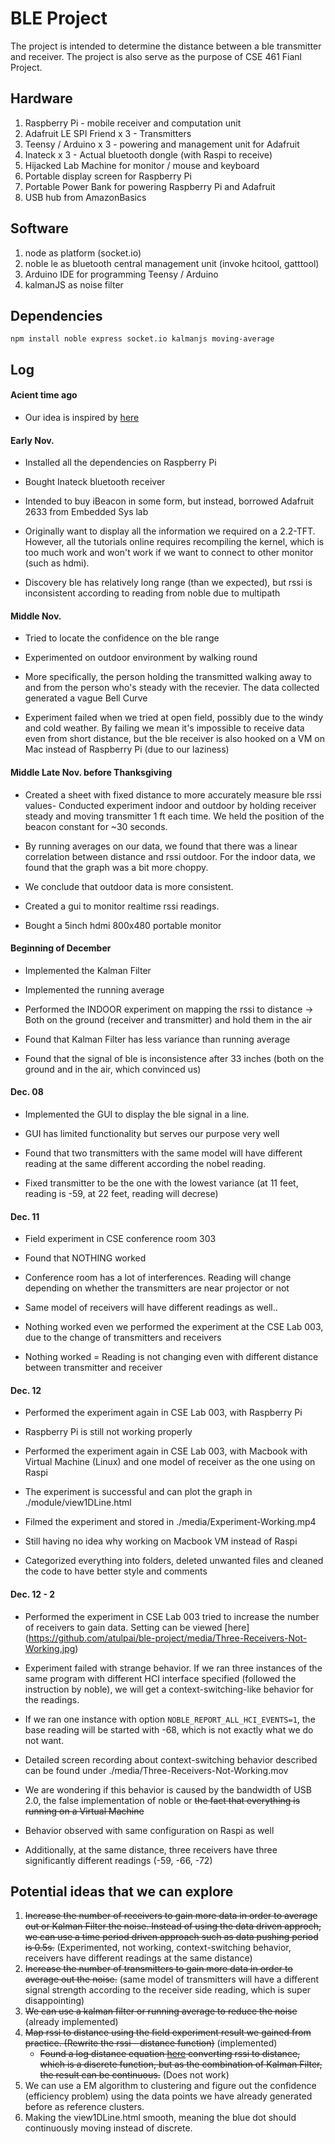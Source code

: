 # BLE Project
The project is intended to determine the distance between a ble transmitter and receiver. 
The project is also serve as the purpose of CSE 461 Fianl Project.

## Hardware
1. Raspberry Pi - mobile receiver and computation unit
2. Adafruit LE SPI Friend x 3 - Transmitters
3. Teensy / Arduino x 3 - powering and management unit for Adafruit
4. Inateck x 3 - Actual bluetooth dongle (with Raspi to receive)
5. Hijacked Lab Machine for monitor / mouse and keyboard
6. Portable display screen for Raspberry Pi
7. Portable Power Bank for powering Raspberry Pi and Adafruit
8. USB hub from AmazonBasics

## Software 
1. node as platform (socket.io)
2. noble le as bluetooth central management unit (invoke hcitool, gatttool)
3. Arduino IDE for programming Teensy / Arduino
4. kalmanJS as noise filter

## Dependencies
`npm install noble express socket.io kalmanjs moving-average`

## Log
#### Acient time ago
- Our idea is inspired by [here](https://medium.com/truth-labs/beacon-tracking-with-node-js-and-raspberry-pi-794afa880318#.ada0wu7pv)

#### Early Nov. 
- Installed all the dependencies on Raspberry Pi
- Bought Inateck bluetooth receiver
- Intended to buy iBeacon in some form, but instead, borrowed Adafruit 2633 from Embedded Sys lab
- Originally want to display all the information we required on a 2.2-TFT. However, all the tutorials online requires recompiling the kernel, which is too much work and won't work if we want to connect to other monitor (such as hdmi).

- Discovery ble has relatively long range (than we expected), but rssi is inconsistent according to reading from noble due to multipath

#### Middle Nov. 
- Tried to locate the confidence on the ble range
- Experimented on outdoor environment by walking round
- More specifically, the person holding the transmitted walking away to and from the person who's steady with the recevier. The data collected generated a vague Bell Curve

- Experiment failed when we tried at open field, possibly due to the windy and cold weather. By failing we mean it's impossible to receive data even from short distance, but the ble receiver is also hooked on a VM on Mac instead of Raspberry Pi (due to our laziness)

#### Middle Late Nov. before Thanksgiving
- Created a sheet with fixed distance to more accurately measure ble rssi values- Conducted experiment indoor and outdoor by holding receiver steady and moving transmitter 1 ft each time. We held the position of the beacon constant for ~30 seconds. 
- By running averages on our data, we found that there was a linear correlation between distance and rssi outdoor. For the indoor data, we found that the graph was a bit more choppy. 
- We conclude that outdoor data is more consistent.
- Created a gui to monitor realtime rssi readings. 

- Bought a 5inch hdmi 800x480 portable monitor

#### Beginning of December
- Implemented the Kalman Filter
- Implemented the running average
- Performed the INDOOR experiment on mapping the rssi to distance -> Both on the ground (receiver and transmitter) and hold them in the air

- Found that Kalman Filter has less variance than running average
- Found that the signal of ble is inconsistence after 33 inches (both on the ground and in the air, which convinced us)

#### Dec. 08
- Implemented the GUI to display the ble signal in a line. 

- GUI has limited functionality but serves our purpose very well
- Found that two transmitters with the same model will have different reading at the same different according the nobel reading. 
- Fixed transmitter to be the one with the lowest variance (at 11 feet, reading is -59, at 22 feet, reading will decrese)

#### Dec. 11
- Field experiment in CSE conference room 303
- Found that NOTHING worked
- Conference room has a lot of interferences. Reading will change depending on whether the transmitters are near projector or not

- Same model of receivers will have different readings as well..
- Nothing worked even we performed the experiment at the CSE Lab 003, due to the change of transmitters and receivers

- Nothing worked = Reading is not changing even with different distance between transmitter and receiver

#### Dec. 12
- Performed the experiment again in CSE Lab 003, with Raspberry Pi
- Raspberry Pi is still not working properly 

- Performed the experiment again in CSE Lab 003, with Macbook with Virtual Machine (Linux) and one model of receiver as the one using on Raspi
- The experiment is successful and can plot the graph in ./module/view1DLine.html
- Filmed the experiment and stored in ./media/Experiment-Working.mp4

- Still having no idea why working on Macbook VM instead of Raspi
- Categorized everything into folders, deleted unwanted files and cleaned the code to have better style and comments

#### Dec. 12  - 2
- Performed the experiment in CSE Lab 003 tried to increase the number of receivers to gain data. Setting can be viewed [here] (https://github.com/atulpai/ble-project/media/Three-Receivers-Not-Working.jpg)
- Experiment failed with strange behavior. If we ran three instances of the same program with different HCI interface specified (followed the instruction by noble), we will get a context-switching-like behavior for the readings. 
- If we ran one instance with option `NOBLE_REPORT_ALL_HCI_EVENTS=1`, the base reading will be started with -68, which is not exactly what we do not want.
- Detailed screen recording about context-switching behavior described can be found under ./media/Three-Receivers-Not-Working.mov

- We are wondering if this behavior is caused by the bandwidth of USB 2.0, the false implementation of noble or ~~the fact that everything is running on a Virtual Machine~~

- Behavior observed with same configuration on Raspi as well
- Additionally, at the same distance, three receivers have three significantly different readings (-59, -66, -72)

## Potential ideas that we can explore
1. ~~Increase the number of receivers to gain more data in order to average out or Kalman Filter the noise. Instead of using the data driven approch, we can use a time period driven approach such as data pushing period is 0.5s.~~ (Experimented, not working, context-switching behavior, receivers have different readings at the same distance) 
2. ~~Increase the number of transmitters to gain more data in order to average out the noise.~~ (same model of transmitters will have a different signal strength according to the receiver side reading, which is super disappointing)
3. ~~We can use a kalman filter or running average to reduce the noise~~ (already implemented)
4. ~~Map rssi to distance using the field experiment result we gained from practice. (Rewrite the rssi - distance function)~~ (implemented)
    - ~~Found a log distance equation [here](https://wouterbulten.nl/blog/tech/kalman-filters-explained-removing-noise-from-rssi-signals/) converting rssi to distance, which is a discrete function, but as the combination of Kalman Filter, the result can be continuous.~~ (Does not work)
5. We can use a EM algorithm to clustering and figure out the confidence (efficiency problem) using the data points we have already generated before as reference clusters.
6. Making the view1DLine.html smooth, meaning the blue dot should continuously moving instead of discrete.







